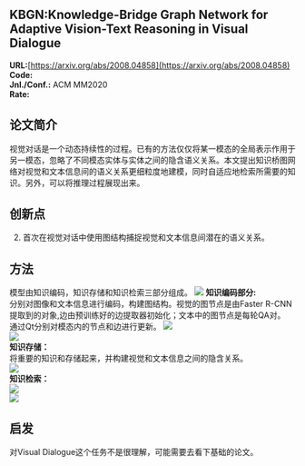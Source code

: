 ## KBGN:Knowledge-Bridge Graph Network for Adaptive Vision-Text Reasoning in Visual Dialogue

**URL:**[https://arxiv.org/abs/2008.04858](https://arxiv.org/abs/2008.04858)  
**Code:**  
**Jnl./Conf.:**  ACM MM2020  
**Rate:**  

## 论文简介
视觉对话是一个动态持续性的过程。已有的方法仅仅将某一模态的全局表示作用于另一模态，忽略了不同模态实体与实体之间的隐含语义关系。本文提出知识桥图网络对视觉和文本信息间的语义关系更细粒度地建模，同时自适应地检索所需要的知识。另外，可以将推理过程展现出来。

## 创新点
2. 首次在视觉对话中使用图结构捕捉视觉和文本信息间潜在的语义关系。
## 方法
模型由知识编码，知识存储和知识检索三部分组成。
![](./images/KBGN01.png)
**知识编码部分:**   
分别对图像和文本信息进行编码，构建图结构。视觉的图节点是由Faster R-CNN提取到的对象,边由预训练好的边提取器初始化；文本中的图节点是每轮QA对。  
通过Qt分别对模态内的节点和边进行更新。
![](./images/KBGN02.png)   
![](./images/KBGN03.png)  
**知识存储：**   
将重要的知识和存储起来，并构建视觉和文本信息之间的隐含关系。  
![](./images/KBGN06.png)    
**知识检索：**  
![](./images/KBGN07.png)   
![](http://chart.googleapis.com/chart?cht=tx&chl=$M_F$)
## 启发
对Visual Dialogue这个任务不是很理解，可能需要去看下基础的论文。
